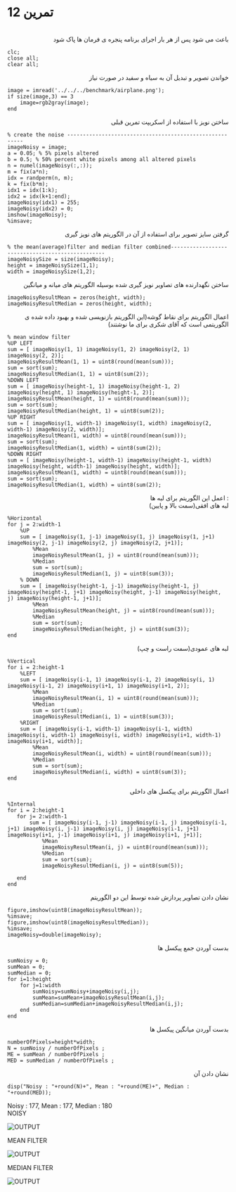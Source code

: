 # 1تمرین 2

<br />
<div dir="rtl">
    باعث می شود پس از هر بار اجرای برنامه پنجره ی فرمان ها پاک شود   
</div>

```
clc;
close all;
clear all;
```
<div dir="rtl">
 خواندن تصویر و تبدیل آن به سیاه و سفید در صورت نیاز
</div>

```
image = imread('../../../benchmark/airplane.png');
if size(image,3) == 3 
    image=rgb2gray(image);
end
```

<div dir="rtl">
 ساختن نویز با استفاده از اسکریپت تمرین قبلی
</div>

```
% create the noise --------------------------------------------------------
imageNoisy = image;
a = 0.05; % 5% pixels altered
b = 0.5; % 50% percent white pixels among all altered pixels
n = numel(imageNoisy(:,:));
m = fix(a*n);
idx = randperm(n, m);
k = fix(b*m);
idx1 = idx(1:k);
idx2 = idx(k+1:end);
imageNoisy(idx1) = 255;
imageNoisy(idx2) = 0;
imshow(imageNoisy);
%imsave;
```
<div dir="rtl">
 گرفتن سایز تصویر برای استفاده از آن در الگوریتم های نویز گیری
</div>

```
% the mean(average)filter and median filter combined-------------------------------------------------
imageNoisySize = size(imageNoisy);
height = imageNoisySize(1,1);
width = imageNoisySize(1,2);
```

<div dir="rtl">
 ساختن نگهدارنده های تصاویر نویز گیری شده بوسیله الگوریتم های میانه و میانگین
</div>

```
imageNoisyResultMean = zeros(height, width);
imageNoisyResultMedian = zeros(height, width);
```

<div dir="rtl">
    اعمال الگوریتم برای نقاط گوشه(این الگوریتم بازنویسی شده و بهبود داده شده ی الگوریتمی است که آقای شکری برای ما نوشتند)
</div>


```
% mean window filter
%UP LEFT
sum = [ imageNoisy(1, 1) imageNoisy(1, 2) imageNoisy(2, 1) imageNoisy(2, 2)];
imageNoisyResultMean(1, 1) = uint8(round(mean(sum)));
sum = sort(sum);
imageNoisyResultMedian(1, 1) = uint8(sum(2));
%DOWN LEFT
sum = [ imageNoisy(height-1, 1) imageNoisy(height-1, 2) imageNoisy(height, 1) imageNoisy(height-1, 2)];
imageNoisyResultMean(height, 1) = uint8(round(mean(sum)));
sum = sort(sum);
imageNoisyResultMedian(height, 1) = uint8(sum(2)); 
%UP RIGHT
sum = [ imageNoisy(1, width-1) imageNoisy(1, width) imageNoisy(2, width-1) imageNoisy(2, width)];
imageNoisyResultMean(1, width) = uint8(round(mean(sum)));
sum = sort(sum);
imageNoisyResultMedian(1, width) = uint8(sum(2)); 
%DOWN RIGHT
sum = [ imageNoisy(height-1, width-1) imageNoisy(height-1, width) imageNoisy(height, width-1) imageNoisy(height, width)];
imageNoisyResultMean(1, width) = uint8(round(mean(sum)));
sum = sort(sum);
imageNoisyResultMedian(1, width) = uint8(sum(2));
```

<div dir="rtl">
 :
    اعمل این الگوریتم برای لبه ها
</div>

<div dir="rtl">
    لبه های افقی(سمت بالا و پایین)
</div>


```
%Horizontal
for j = 2:width-1
    %UP
    sum = [ imageNoisy(1, j-1) imageNoisy(1, j) imageNoisy(1, j+1) imageNoisy(2, j-1) imageNoisy(2, j) imageNoisy(2, j+1)];
        %Mean
        imageNoisyResultMean(1, j) = uint8(round(mean(sum)));
        %Median
        sum = sort(sum);
        imageNoisyResultMedian(1, j) = uint8(sum(3));
    % DOWN
    sum = [ imageNoisy(height-1, j-1) imageNoisy(height-1, j) imageNoisy(height-1, j+1) imageNoisy(height, j-1) imageNoisy(height, j) imageNoisy(height-1, j+1)];
        %Mean
        imageNoisyResultMean(height, j) = uint8(round(mean(sum)));
        %Median
        sum = sort(sum);
        imageNoisyResultMedian(height, j) = uint8(sum(3));    
end
```

<div dir="rtl">
  لبه های عمودی(سمت راست و چپ)
</div>

```
%Vertical
for i = 2:height-1
    %LEFT        
    sum = [ imageNoisy(i-1, 1) imageNoisy(i-1, 2) imageNoisy(i, 1) imageNoisy(i-1, 2) imageNoisy(i+1, 1) imageNoisy(i+1, 2)];
        %Mean
        imageNoisyResultMean(i, 1) = uint8(round(mean(sum)));
        %Median
        sum = sort(sum);
        imageNoisyResultMedian(i, 1) = uint8(sum(3));
    %RIGHT
    sum = [ imageNoisy(i-1, width-1) imageNoisy(i-1, width) imageNoisy(i, width-1) imageNoisy(i, width) imageNoisy(i+1, width-1) imageNoisy(i+1, width)];
        %Mean
        imageNoisyResultMean(i, width) = uint8(round(mean(sum)));
        %Median
        sum = sort(sum);
        imageNoisyResultMedian(i, width) = uint8(sum(3));    
end
```

<div dir="rtl">
 اعمال الگوریتم برای پیکسل های داخلی
</div>

```
%Internal
for i = 2:height-1
   for j= 2:width-1      
       sum = [ imageNoisy(i-1, j-1) imageNoisy(i-1, j) imageNoisy(i-1, j+1) imageNoisy(i, j-1) imageNoisy(i, j) imageNoisy(i-1, j+1) imageNoisy(i+1, j-1) imageNoisy(i+1, j) imageNoisy(i+1, j+1)]; 
           %Mean
           imageNoisyResultMean(i, j) = uint8(round(mean(sum)));
           %Median
           sum = sort(sum);
           imageNoisyResultMedian(i, j) = uint8(sum(5));
        
   end
end
```

<div dir="rtl">
  نشان دادن تصاویر پردازش شده توسط این دو الگوریتم
</div>


```
figure,imshow(uint8(imageNoisyResultMean));
%imsave;
figure,imshow(uint8(imageNoisyResultMedian));
%imsave;
imageNoisy=double(imageNoisy);
```

<div dir="rtl">
 بدست آوردن جمع پیکسل ها
</div>

```
sumNoisy = 0;
sumMean = 0;
sumMedian = 0;
for i=1:height
    for j=1:width
        sumNoisy=sumNoisy+imageNoisy(i,j);
        sumMean=sumMean+imageNoisyResultMean(i,j);
        sumMedian=sumMedian+imageNoisyResultMedian(i,j);     
    end
end
```

<div dir="rtl">
  بدست آوردن میانگین پیکسل ها
</div>

```
numberOfPixels=height*width;
N = sumNoisy / numberOfPixels ;
ME = sumMean / numberOfPixels ;
MED = sumMedian / numberOfPixels ;
```

<div dir="rtl">
 نشان دادن آن 
</div>

```
disp("Noisy : "+round(N)+", Mean : "+round(ME)+", Median : "+round(MED));
```
Noisy : 177, Mean : 177, Median : 180 <br />
NOISY

![OUTPUT](t12-noisy.png)

MEAN FILTER

![OUTPUT](t12-mean.png)

MEDIAN FILTER

![OUTPUT](t12-median.png)
